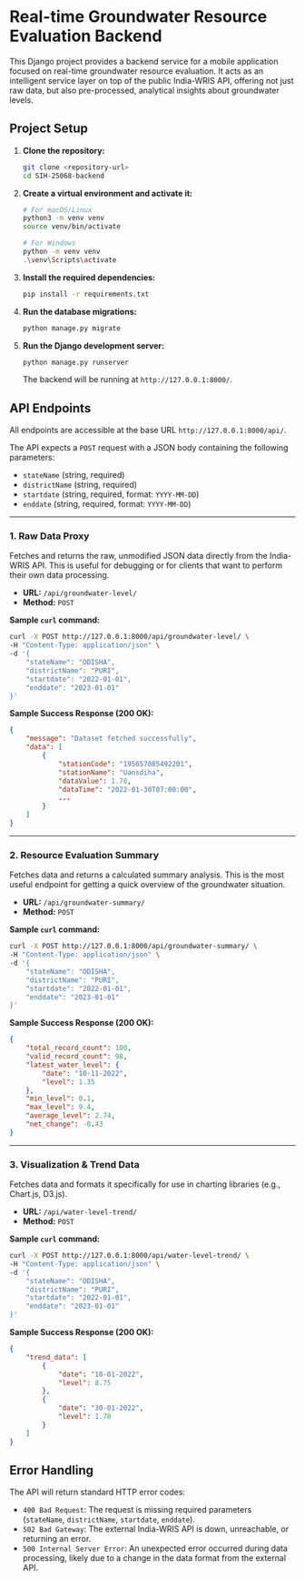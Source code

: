 # Real-time Groundwater Resource Evaluation Backend

This Django project provides a backend service for a mobile application focused on real-time groundwater resource evaluation. It acts as an intelligent service layer on top of the public India-WRIS API, offering not just raw data, but also pre-processed, analytical insights about groundwater levels.

## Project Setup

1.  **Clone the repository:**
    ```bash
    git clone <repository-url>
    cd SIH-25068-backend
    ```

2.  **Create a virtual environment and activate it:**
    ```bash
    # For macOS/Linux
    python3 -m venv venv
    source venv/bin/activate

    # For Windows
    python -m venv venv
    .\venv\Scripts\activate
    ```

3.  **Install the required dependencies:**
    ```bash
    pip install -r requirements.txt
    ```

4.  **Run the database migrations:**
    ```bash
    python manage.py migrate
    ```

5.  **Run the Django development server:**
    ```bash
    python manage.py runserver
    ```
    The backend will be running at `http://127.0.0.1:8000/`.

## API Endpoints

All endpoints are accessible at the base URL `http://127.0.0.1:8000/api/`.

The API expects a `POST` request with a JSON body containing the following parameters:

*   `stateName` (string, required)
*   `districtName` (string, required)
*   `startdate` (string, required, format: `YYYY-MM-DD`)
*   `enddate` (string, required, format: `YYYY-MM-DD`)

---


### 1. Raw Data Proxy

Fetches and returns the raw, unmodified JSON data directly from the India-WRIS API. This is useful for debugging or for clients that want to perform their own data processing.

*   **URL:** `/api/groundwater-level/`
*   **Method:** `POST`

**Sample `curl` command:**
```bash
curl -X POST http://127.0.0.1:8000/api/groundwater-level/ \
-H "Content-Type: application/json" \
-d '{
    "stateName": "ODISHA",
    "districtName": "PURI",
    "startdate": "2022-01-01",
    "enddate": "2023-01-01"
}'
```

**Sample Success Response (200 OK):**
```json
{
    "message": "Dataset fetched successfully",
    "data": [
        {
            "stationCode": "195657085492201",
            "stationName": "Uansdiha",
            "dataValue": 1.78,
            "dataTime": "2022-01-30T07:00:00",
            ...
        }
    ]
}
```

---


### 2. Resource Evaluation Summary

Fetches data and returns a calculated summary analysis. This is the most useful endpoint for getting a quick overview of the groundwater situation.

*   **URL:** `/api/groundwater-summary/`
*   **Method:** `POST`

**Sample `curl` command:**
```bash
curl -X POST http://127.0.0.1:8000/api/groundwater-summary/ \
-H "Content-Type: application/json" \
-d '{
    "stateName": "ODISHA",
    "districtName": "PURI",
    "startdate": "2022-01-01",
    "enddate": "2023-01-01"
}'
```

**Sample Success Response (200 OK):**
```json
{
    "total_record_count": 100,
    "valid_record_count": 98,
    "latest_water_level": {
        "date": "10-11-2022",
        "level": 1.35
    },
    "min_level": 0.1,
    "max_level": 9.4,
    "average_level": 2.74,
    "net_change": -0.43
}
```

---


### 3. Visualization & Trend Data

Fetches data and formats it specifically for use in charting libraries (e.g., Chart.js, D3.js).

*   **URL:** `/api/water-level-trend/`
*   **Method:** `POST`

**Sample `curl` command:**
```bash
curl -X POST http://127.0.0.1:8000/api/water-level-trend/ \
-H "Content-Type: application/json" \
-d '{
    "stateName": "ODISHA",
    "districtName": "PURI",
    "startdate": "2022-01-01",
    "enddate": "2023-01-01"
}'
```

**Sample Success Response (200 OK):**
```json
{
    "trend_data": [
        {
            "date": "10-01-2022",
            "level": 8.75
        },
        {
            "date": "30-01-2022",
            "level": 1.78
        }
    ]
}
```

## Error Handling

The API will return standard HTTP error codes:

*   `400 Bad Request`: The request is missing required parameters (`stateName`, `districtName`, `startdate`, `enddate`).
*   `502 Bad Gateway`: The external India-WRIS API is down, unreachable, or returning an error.
*   `500 Internal Server Error`: An unexpected error occurred during data processing, likely due to a change in the data format from the external API.
